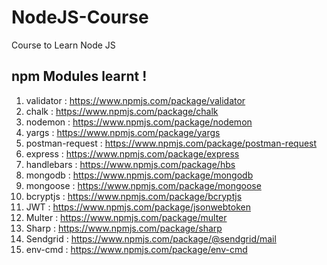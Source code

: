 # NodeJS-Course

Course to Learn Node JS

## npm Modules learnt !

1.  validator : https://www.npmjs.com/package/validator
2.  chalk : https://www.npmjs.com/package/chalk
3.  nodemon : https://www.npmjs.com/package/nodemon
4.  yargs : https://www.npmjs.com/package/yargs
5.  postman-request : https://www.npmjs.com/package/postman-request
6.  express : https://www.npmjs.com/package/express
7.  handlebars : https://www.npmjs.com/package/hbs
8.  mongodb : https://www.npmjs.com/package/mongodb
9.  mongoose : https://www.npmjs.com/package/mongoose
10. bcryptjs : https://www.npmjs.com/package/bcryptjs
11. JWT : https://www.npmjs.com/package/jsonwebtoken
12. Multer : https://www.npmjs.com/package/multer
13. Sharp : https://www.npmjs.com/package/sharp
14. Sendgrid : https://www.npmjs.com/package/@sendgrid/mail
15. env-cmd : https://www.npmjs.com/package/env-cmd
